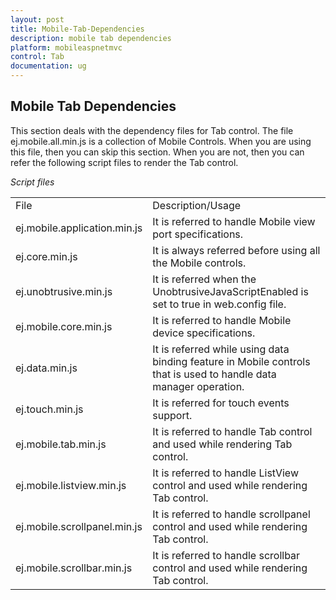 ```yaml
---
layout: post
title: Mobile-Tab-Dependencies
description: mobile tab dependencies
platform: mobileaspnetmvc
control: Tab
documentation: ug
---
```


## Mobile Tab Dependencies

This section deals with the dependency files for Tab control. The file ej.mobile.all.min.js is a collection of Mobile Controls. When you are using this file, then you can skip this section. When you are not, then you can refer the following script files to render the Tab control.

_Script files_

<table>
<tr>
<td>
File</td><td>
Description/Usage</td></tr>
<tr>
<td>
ej.mobile.application.min.js</td><td>
It is referred to handle Mobile view port specifications.</td></tr>
<tr>
<td>
ej.core.min.js</td><td>
It is always referred before using all the Mobile controls.</td></tr>
<tr>
<td>
ej.unobtrusive.min.js</td><td>
It is referred when the UnobtrusiveJavaScriptEnabled is set to true in web.config file.</td></tr>
<tr>
<td>
ej.mobile.core.min.js</td><td>
It is referred to handle Mobile device specifications.</td></tr>
<tr>
<td>
ej.data.min.js</td><td>
It is referred while using data binding feature in Mobile controls that is used to handle data manager operation.</td></tr>
<tr>
<td>
ej.touch.min.js</td><td>
It is referred for touch events support.</td></tr>
<tr>
<td>
ej.mobile.tab.min.js</td><td>
It is referred to handle Tab control and used while rendering Tab control.</td></tr>
<tr>
<td>
ej.mobile.listview.min.js</td><td>
It is referred to handle ListView control and used while rendering Tab control.</td></tr>
<tr>
<td>
ej.mobile.scrollpanel.min.js</td><td>
It is referred to handle scrollpanel control and used while rendering Tab control.</td></tr>
<tr>
<td>
ej.mobile.scrollbar.min.js</td><td>
It is referred to handle scrollbar control and used while rendering Tab control.</td></tr>
</table>


